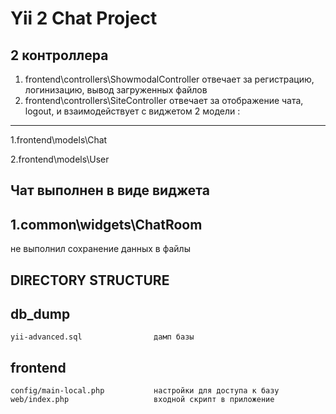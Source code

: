 Yii 2 Chat Project
===============================
 2 контроллера
 -----------------------------------
1. frontend\controllers\ShowmodalController        отвечает за регистрацию, логинизацию, вывод загруженных файлов
2. frontend\controllers\SiteController             отвечает за отображение чата, logout, и взаимодействует с виджетом
 2 модели :
--------------------------------
1.frontend\models\Chat

2.frontend\models\User

Чат выполнен в виде виджета
------------------------------

1.common\widgets\ChatRoom
------------------------------

не выполнил сохранение данных в файлы

DIRECTORY STRUCTURE
-------------------


db_dump
--------------------------------------------------------------------------------------------
    yii-advanced.sql                дамп базы

frontend
----------------------------------------------------------------------------------------------
    config/main-local.php           настройки для доступа к базу
    web/index.php                   входной скрипт в приложение


